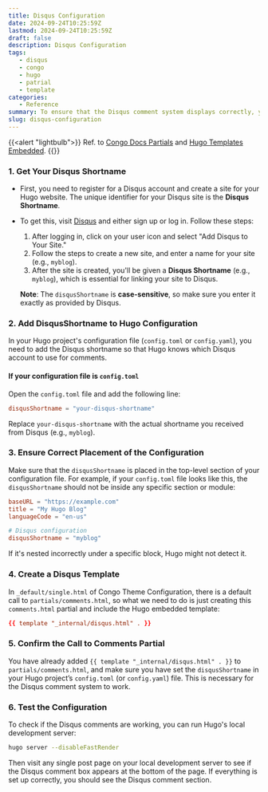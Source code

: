 ```yaml
---
title: Disqus Configuration
date: 2024-09-24T10:25:59Z
lastmod: 2024-09-24T10:25:59Z
draft: false
description: Disqus Configuration
tags:
   - disqus
   - congo
   - hugo
   - patrial
   - template
categories:
   - Reference
summary: To ensure that the Disqus comment system displays correctly, you can follow these steps
slug: disqus-configuration
---
```


{{<alert "lightbulb">}}
Ref. to [Congo Docs Partials](https://jpanther.github.io/congo/docs/partials/#comments) and  [Hugo Templates Embedded](https://gohugo.io/templates/embedded/#disqus).
{{</alert>}}

### 1. **Get Your Disqus Shortname**

- First, you need to register for a Disqus account and create a site for your Hugo website. The unique identifier for your Disqus site is the **Disqus Shortname**.
- To get this, visit [Disqus](https://disqus.com/) and either sign up or log in. Follow these steps:
     1. After logging in, click on your user icon and select "Add Disqus to Your Site."
     2. Follow the steps to create a new site, and enter a name for your site (e.g., `myblog`).
     3. After the site is created, you'll be given a **Disqus Shortname** (e.g., `myblog`), which is essential for linking your site to Disqus.

   **Note**: The `disqusShortname` is **case-sensitive**, so make sure you enter it exactly as provided by Disqus.

### 2. **Add DisqusShortname to Hugo Configuration**

   In your Hugo project's configuration file (`config.toml` or `config.yaml`), you need to add the Disqus shortname so that Hugo knows which Disqus account to use for comments.

#### If your configuration file is `config.toml`

   Open the `config.toml` file and add the following line:

   ```toml
   disqusShortname = "your-disqus-shortname"
   ```

   Replace `your-disqus-shortname` with the actual shortname you received from Disqus (e.g., `myblog`).

### 3. **Ensure Correct Placement of the Configuration**

   Make sure that the `disqusShortname` is placed in the top-level section of your configuration file. For example, if your `config.toml` file looks like this, the `disqusShortname` should not be inside any specific section or module:

   ```toml
   baseURL = "https://example.com"
   title = "My Hugo Blog"
   languageCode = "en-us"

   # Disqus configuration
   disqusShortname = "myblog"
   ```

   If it's nested incorrectly under a specific block, Hugo might not detect it.

### 4. **Create a Disqus Template**

  In `_default/single.html` of Congo Theme Configuration, there is a default call to `partials/comments.html`, so what we need to do is just creating this `comments.html` partial and include the Hugo embedded template:

   ```toml
  {{ template "_internal/disqus.html" . }}
   ```

### 5. **Confirm the Call to Comments Partial**

You have already added `{{ template "_internal/disqus.html" . }}` to `partials/comments.html`, and make sure you have set the `disqusShortname` in your Hugo project’s `config.toml` (or `config.yaml`) file. This is necessary for the Disqus comment system to work.

### 6. **Test the Configuration**

   To check if the Disqus comments are working, you can run Hugo's local development server:

   ```bash
   hugo server --disableFastRender
   ```

   Then visit any single post page on your local development server to see if the Disqus comment box appears at the bottom of the page. If everything is set up correctly, you should see the Disqus comment section.
